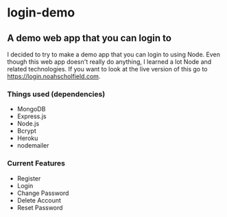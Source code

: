 # login-demo

## A demo web app that you can login to

I decided to try to make a demo app that you can login to using Node. Even though this web app doesn't really do anything, I learned a lot Node and related technologies. If you want to look at the live version of this go to https://login.noahscholfield.com.

### Things used (dependencies)
- MongoDB
- Express.js
- Node.js
- Bcrypt
- Heroku
- nodemailer

### Current Features
- Register
- Login
- Change Password
- Delete Account
- Reset Password
